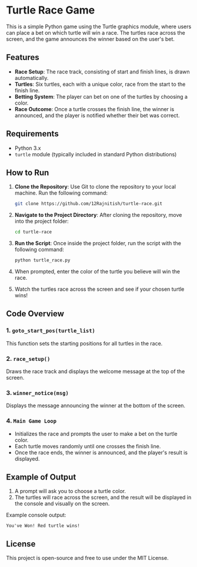 
# Turtle Race Game

This is a simple Python game using the Turtle graphics module, where users can place a bet on which turtle will win a race. The turtles race across the screen, and the game announces the winner based on the user's bet.

## Features

- **Race Setup**: The race track, consisting of start and finish lines, is drawn automatically.
- **Turtles**: Six turtles, each with a unique color, race from the start to the finish line.
- **Betting System**: The player can bet on one of the turtles by choosing a color.
- **Race Outcome**: Once a turtle crosses the finish line, the winner is announced, and the player is notified whether their bet was correct.

## Requirements

- Python 3.x
- `turtle` module (typically included in standard Python distributions)

## How to Run

1. **Clone the Repository**: Use Git to clone the repository to your local machine. Run the following command:

    ```bash
    git clone https://github.com/12Rajnitish/turtle-race.git
    ```    

2. **Navigate to the Project Directory**: After cloning the repository, move into the project folder:

    ```bash
    cd turtle-race 
    ```

3. **Run the Script**: Once inside the project folder, run the script with the following command: 

    ```bash
    python turtle_race.py
    ```

4. When prompted, enter the color of the turtle you believe will win the race.
5. Watch the turtles race across the screen and see if your chosen turtle wins!

## Code Overview

### 1. `goto_start_pos(turtle_list)`
This function sets the starting positions for all turtles in the race.

### 2. `race_setup()`
Draws the race track and displays the welcome message at the top of the screen.

### 3. `winner_notice(msg)`
Displays the message announcing the winner at the bottom of the screen.

### 4. `Main Game Loop`
- Initializes the race and prompts the user to make a bet on the turtle color.
- Each turtle moves randomly until one crosses the finish line.
- Once the race ends, the winner is announced, and the player's result is displayed.

## Example of Output

1. A prompt will ask you to choose a turtle color.
2. The turtles will race across the screen, and the result will be displayed in the console and visually on the screen.

Example console output:

```
You've Won! Red turtle wins!
```

## License

This project is open-source and free to use under the MIT License.
